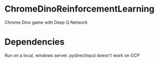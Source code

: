 # ChromeDinoReinforcementLearning
Chrome Dino game with Deep Q Network

# Dependencies
Run on a local, windows server. pydirectinput doesn't work on GCP
